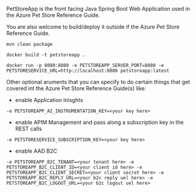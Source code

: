 PetStoreApp is the front facing Java Spring Boot Web Application used in the Azure Pet Store Reference Guide.

You are also welcome to build/deploy it outside if the Azure Pet Store Reference Guide.

```mvn clean package```

```docker build -t petstoreapp .```

```docker run -p 8080:8080 -e PETSTOREAPP_SERVER_PORT=8080 -e PETSTORESERVICE_URL=http://localhost:8080 petstoreapp:latest```

Other optional aruments that you can specify to do certain things that get covered int the Azure Pet Store Reference Guide(s) like:

- enable Application Inisghts

```-e PETSTOREAPP_AI_INSTRUMENTATION_KEY=<your key here>```


- enable APIM Management and pass along a subscription key in the REST calls

```-e PETSTORESERVICE_SUBSCRIPTION_KEY=<your key here>```

- enable AAD B2C

```-e PETSTOREAPP_B2C_TENANT=<your tenant here> -e PETSTOREAPP_B2C_CLIENT_ID=<your client id here> -e PETSTOREAPP_B2C_CLIENT_SECRET=<your client secret here> -e PETSTOREAPP_B2C_REPLY_URL=<your b2c reply uel here> -e PETSTOREAPP_B2C_LOGOUT_URL=<your b2c logout uel here>```



